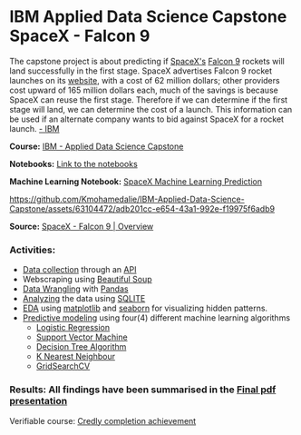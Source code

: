 # IBM Applied Data Science Capstone  SpaceX - Falcon 9 
The capstone project is about predicting if [SpaceX's](https://www.spacex.com/) [Falcon 9](https://en.wikipedia.org/wiki/Falcon_9) rockets will land successfully in the first stage.
SpaceX advertises Falcon 9 rocket launches on its [website](https://www.spacex.com/vehicles/falcon-9/), with a cost of 62 million dollars; other providers cost upward of 165 million dollars each, much of the savings is because SpaceX can reuse the first stage. Therefore if we can determine if the first stage will land, we can determine the cost of a launch. This information can be used if an alternate company wants to bid against SpaceX for a rocket launch. [- IBM](https://www.ibm.com/us-en?ar=1)                
 



**Course:** [IBM - Applied Data Science Capstone](https://www.coursera.org/learn/applied-data-science-capstone)

**Notebooks:** [Link to the notebooks](https://github.com/Kmohamedalie/IBM-Data-Science-SpaceX-Falcon9/tree/master/Notebooks)

**Machine Learning Notebook:** [SpaceX Machine Learning Prediction](https://github.com/Kmohamedalie/IBM-Data-Science-SpaceX-Falcon9/blob/master/Notebooks/7.%20SpaceX_Machine_Learning_Prediction_Part_5.jupyterlite.ipynb)

          

https://github.com/Kmohamedalie/IBM-Applied-Data-Science-Capstone/assets/63104472/adb201cc-e654-43a1-992e-f19975f6adb9



**Source:** [SpaceX - Falcon 9 | Overview](https://www.youtube.com/watch?v=Z4TXCZG_NEY)


<!--https://github.com/Kmohamedalie/IBM-Applied-Data-Science-Capstone/assets/63104472/686c3284-11bc-47bc-99d4-57a291fad7dc-->







### Activities:
*  [Data collection](https://github.com/Kmohamedalie/IBM-Data-Science-SpaceX-Falcon9/blob/master/Notebooks/1.jupyter-labs-spacex-data-collection-api.ipynb) through an [API](https://en.wikipedia.org/wiki/API)
*  Webscraping using [Beautiful Soup](https://github.com/Kmohamedalie/IBM-Data-Science-SpaceX-Falcon9/blob/master/Notebooks/2%20-jupyter-labs-webscraping.ipynb)
*  [Data Wrangling]() with  [Pandas](https://pandas.pydata.org/)
*  [Analyzing](https://github.com/Kmohamedalie/IBM-Data-Science-SpaceX-Falcon9/blob/master/Notebooks/4.%20jupyter-labs-eda-sql-coursera_sqllite.ipynb) the data using [SQLITE](https://docs.python.org/3/library/sqlite3.html)
*  [EDA](https://github.com/Kmohamedalie/IBM-Data-Science-SpaceX-Falcon9/blob/master/Notebooks/5.%20jupyter-labs-eda-dataviz.ipynb) using [matplotlib](https://matplotlib.org/) and [seaborn](https://seaborn.pydata.org/) for visualizing hidden patterns.
*  [Predictive modeling](https://github.com/Kmohamedalie/IBM-Data-Science-SpaceX-Falcon9/blob/master/Notebooks/7.%20SpaceX_Machine_Learning_Prediction_Part_5.jupyterlite.ipynb) using four(4) different machine learning algorithms
      - [Logistic Regression](https://scikit-learn.org/stable/modules/generated/sklearn.linear_model.LogisticRegression.html)  
      - [Support Vector Machine](https://scikit-learn.org/stable/modules/svm.html) 
      - [Decision Tree Algorithm](https://scikit-learn.org/stable/modules/tree.html) 
      - [K Nearest Neighbour](https://scikit-learn.org/stable/modules/generated/sklearn.neighbors.KNeighborsClassifier.html)
      - [GridSearchCV](https://scikit-learn.org/stable/modules/generated/sklearn.model_selection.GridSearchCV.html)
  
### Results: All findings have been summarised in the [Final pdf presentation](https://github.com/Kmohamedalie/IBM-Data-Science-SpaceX-Falcon9/blob/master/IBM-DS-capstone-SpaceX-Falcon9.pdf)






Verifiable course: [Credly completion achievement](https://www.credly.com/badges/70443acf-7c9b-4aae-8b51-87bbbcb0a4f0/public_url)
  



